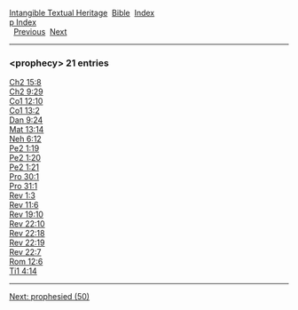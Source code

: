 [Intangible Textual Heritage](../../index)  [Bible](../index) 
[Index](index)   
[p Index](_p_)  
  [Previous](c08903)  [Next](c08905) 

------------------------------------------------------------------------

### &lt;prophecy&gt; 21 entries

[Ch2 15:8](../kjv/ch2015.htm#008)  
[Ch2 9:29](../kjv/ch2009.htm#029)  
[Co1 12:10](../kjv/co1012.htm#010)  
[Co1 13:2](../kjv/co1013.htm#002)  
[Dan 9:24](../kjv/dan009.htm#024)  
[Mat 13:14](../kjv/mat013.htm#014)  
[Neh 6:12](../kjv/neh006.htm#012)  
[Pe2 1:19](../kjv/pe2001.htm#019)  
[Pe2 1:20](../kjv/pe2001.htm#020)  
[Pe2 1:21](../kjv/pe2001.htm#021)  
[Pro 30:1](../kjv/pro030.htm#001)  
[Pro 31:1](../kjv/pro031.htm#001)  
[Rev 1:3](../kjv/rev001.htm#003)  
[Rev 11:6](../kjv/rev011.htm#006)  
[Rev 19:10](../kjv/rev019.htm#010)  
[Rev 22:10](../kjv/rev022.htm#010)  
[Rev 22:18](../kjv/rev022.htm#018)  
[Rev 22:19](../kjv/rev022.htm#019)  
[Rev 22:7](../kjv/rev022.htm#007)  
[Rom 12:6](../kjv/rom012.htm#006)  
[Ti1 4:14](../kjv/ti1004.htm#014)  

------------------------------------------------------------------------

[Next: prophesied (50)](c08905)
